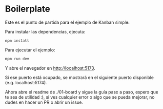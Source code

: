 # Boilerplate

Este es el punto de partida para el ejemplo de Kanban simple.

Para instalar las dependencias, ejecuta:

```bash
npm install
```

Para ejecutar el ejemplo:

```bash
npm run dev
```

Y abre el navegador en [http://localhost:5173](http://localhost:5173).

Si ese puerto está ocupado, se mostrará en el siguiente puerto disponible (e.g. localhost:5174).

Ahora abre el readme de ./01-board y sigue la guía paso a paso, espero que te sea de utilidad :), si ves cualquier error o algo que se pueda mejorar, no dudes en hacer un PR o abrir un issue.

